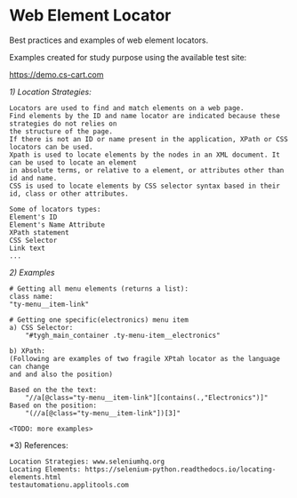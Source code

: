 # Web Element Locator
Best practices and examples of web element locators.

Examples created for study purpose using the available test site:

https://demo.cs-cart.com

 *1) Location Strategies:*
   
    Locators are used to find and match elements on a web page. 
    Find elements by the ID and name locator are indicated because these strategies do not relies on 
    the structure of the page.
    If there is not an ID or name present in the application, XPath or CSS locators can be used. 
    Xpath is used to locate elements by the nodes in an XML document. It can be used to locate an element 
    in absolute terms, or relative to a element, or attributes other than id and name. 
    CSS is used to locate elements by CSS selector syntax based in their id, class or other attributes.  
    
    Some of locators types:
    Element's ID
    Element's Name Attribute 
    XPath statement
    CSS Selector
    Link text
    ...
 
 *2) Examples*
 
    # Getting all menu elements (returns a list):
    class name: 
    "ty-menu__item-link"
    
    # Getting one specific(electronics) menu item 
    a) CSS Selector:  
        "#tygh_main_container .ty-menu-item__electronics"
    
    b) XPath:
    (Following are examples of two fragile XPtah locator as the language can change 
    and and also the position)
    
    Based on the the text:
        "//a[@class="ty-menu__item-link"][contains(.,"Electronics")]"
    Based on the position:
        "(//a[@class="ty-menu__item-link"])[3]"
    
    <TODO: more examples>
    
    
*3) References:

    Location Strategies: www.seleniumhq.org
    Locating Elements: https://selenium-python.readthedocs.io/locating-elements.html
    testautomationu.applitools.com
